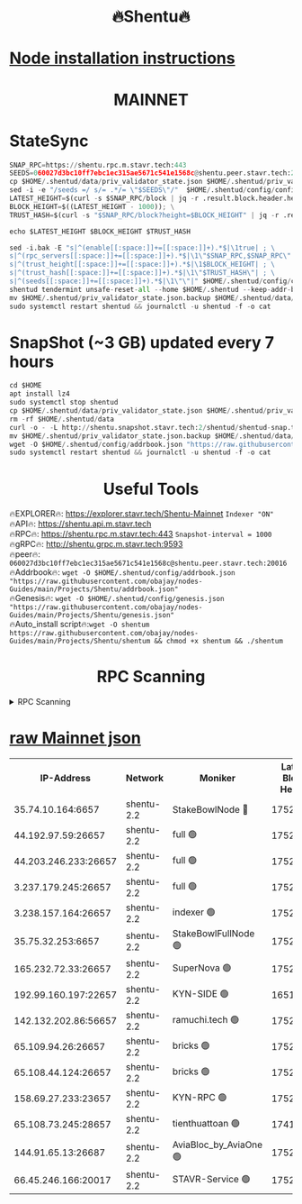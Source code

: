 <h1 align="center"> 🔥Shentu🔥</h1>

[Node installation instructions](https://github.com/obajay/nodes-Guides/tree/main/Projects/Shentu)
=
<h1 align="center"> MAINNET</h1>

# StateSync
```python
SNAP_RPC=https://shentu.rpc.m.stavr.tech:443
SEEDS=060027d3bc10ff7ebc1ec315ae5671c541e1568c@shentu.peer.stavr.tech:20016
cp $HOME/.shentud/data/priv_validator_state.json $HOME/.shentud/priv_validator_state.json.backup
sed -i -e "/seeds =/ s/= .*/= \"$SEEDS\"/"  $HOME/.shentud/config/config.toml
LATEST_HEIGHT=$(curl -s $SNAP_RPC/block | jq -r .result.block.header.height); \
BLOCK_HEIGHT=$((LATEST_HEIGHT - 1000)); \
TRUST_HASH=$(curl -s "$SNAP_RPC/block?height=$BLOCK_HEIGHT" | jq -r .result.block_id.hash)

echo $LATEST_HEIGHT $BLOCK_HEIGHT $TRUST_HASH

sed -i.bak -E "s|^(enable[[:space:]]+=[[:space:]]+).*$|\1true| ; \
s|^(rpc_servers[[:space:]]+=[[:space:]]+).*$|\1\"$SNAP_RPC,$SNAP_RPC\"| ; \
s|^(trust_height[[:space:]]+=[[:space:]]+).*$|\1$BLOCK_HEIGHT| ; \
s|^(trust_hash[[:space:]]+=[[:space:]]+).*$|\1\"$TRUST_HASH\"| ; \
s|^(seeds[[:space:]]+=[[:space:]]+).*$|\1\"\"|" $HOME/.shentud/config/config.toml
shentud tendermint unsafe-reset-all --home $HOME/.shentud --keep-addr-book
mv $HOME/.shentud/priv_validator_state.json.backup $HOME/.shentud/data/priv_validator_state.json
sudo systemctl restart shentud && journalctl -u shentud -f -o cat
```
# SnapShot (~3 GB) updated every 7 hours
```python
cd $HOME
apt install lz4
sudo systemctl stop shentud
cp $HOME/.shentud/data/priv_validator_state.json $HOME/.shentud/priv_validator_state.json.backup
rm -rf $HOME/.shentud/data
curl -o - -L http://shentu.snapshot.stavr.tech:2/shentud/shentud-snap.tar.lz4 | lz4 -c -d - | tar -x -C $HOME/.shentud --strip-components 2
mv $HOME/.shentud/priv_validator_state.json.backup $HOME/.shentud/data/priv_validator_state.json
wget -O $HOME/.shentud/config/addrbook.json "https://raw.githubusercontent.com/obajay/nodes-Guides/main/Projects/Shentu/addrbook.json"
sudo systemctl restart shentud && journalctl -u shentud -f -o cat
```

 <h1 align="center"> Useful Tools</h1>

🔥EXPLORER🔥:     https://explorer.stavr.tech/Shentu-Mainnet        `Indexer "ON"` \
🔥API🔥:          https://shentu.api.m.stavr.tech \
🔥RPC🔥:          https://shentu.rpc.m.stavr.tech:443              `Snapshot-interval = 1000` \
🔥gRPC🔥:         http://shentu.grpc.m.stavr.tech:9593 \
🔥peer🔥:         `060027d3bc10ff7ebc1ec315ae5671c541e1568c@shentu.peer.stavr.tech:20016` \
🔥Addrbook🔥:  `wget -O $HOME/.shentud/config/addrbook.json "https://raw.githubusercontent.com/obajay/nodes-Guides/main/Projects/Shentu/addrbook.json"` \
🔥Genesis🔥:  `wget -O $HOME/.shentud/config/genesis.json "https://raw.githubusercontent.com/obajay/nodes-Guides/main/Projects/Shentu/genesis.json"` \
🔥Auto_install script🔥:`wget -O shentum https://raw.githubusercontent.com/obajay/nodes-Guides/main/Projects/Shentu/shentum && chmod +x shentum && ./shentum`

<h1 align="center"> RPC Scanning</h1>

<details>
<summary>RPC Scanning</summary>

<h2 align="center"> We scan nodes in real time every 4 hours. And we provide the final result of RPC endpoints.
We cannot influence the operation of these nodes in any way. </h2>


```python
If Voting Power is higher than 0 --> then the Node is a validator of the network and may be subject to attack and be a potential threat to the chain.
```
```python
We marked such validators with a red symbol
```

</details>

[raw Mainnet json](https://rpc-check.shentum.stavr.tech/shentum/rpc-shentum-result.json)
=


<table><tr><th>IP-Address</th><th>Network</th><th>Moniker</th><th>Latest Block Height</th><th>Earliest Block Height</th><th>Catching Up</th><th>Tx Index</th><th>Voting Power</th><th>Scan Time</th></tr><tr><td>35.74.10.164:6657</td><td>shentu-2.2</td><td>StakeBowlNode 🔴</td><td>17522463</td><td>8308501</td><td>False</td><td>on</td><td>50178</td><td>2024-03-06T22:28:39.341345642UTC</td></tr><tr><td>44.192.97.59:26657</td><td>shentu-2.2</td><td>full 🟢</td><td>17522462</td><td>9786901</td><td>False</td><td>on</td><td>0</td><td>2024-03-06T22:28:36.044319666UTC</td></tr><tr><td>44.203.246.233:26657</td><td>shentu-2.2</td><td>full 🟢</td><td>17522464</td><td>9786901</td><td>False</td><td>on</td><td>0</td><td>2024-03-06T22:28:46.038194637UTC</td></tr><tr><td>3.237.179.245:26657</td><td>shentu-2.2</td><td>full 🟢</td><td>17522466</td><td>9786901</td><td>False</td><td>on</td><td>0</td><td>2024-03-06T22:28:54.827907650UTC</td></tr><tr><td>3.238.157.164:26657</td><td>shentu-2.2</td><td>indexer 🟢</td><td>17522467</td><td>9786901</td><td>False</td><td>on</td><td>0</td><td>2024-03-06T22:29:04.005121817UTC</td></tr><tr><td>35.75.32.253:6657</td><td>shentu-2.2</td><td>StakeBowlFullNode 🟢</td><td>17522471</td><td>10470762</td><td>False</td><td>on</td><td>0</td><td>2024-03-06T22:29:25.953127187UTC</td></tr><tr><td>165.232.72.33:26657</td><td>shentu-2.2</td><td>SuperNova 🟢</td><td>17522471</td><td>15936001</td><td>False</td><td>off</td><td>0</td><td>2024-03-06T22:29:24.702648718UTC</td></tr><tr><td>192.99.160.197:22657</td><td>shentu-2.2</td><td>KYN-SIDE 🟢</td><td>16516766</td><td>16083091</td><td>False</td><td>on</td><td>0</td><td>2024-03-06T22:30:13.861941622UTC</td></tr><tr><td>142.132.202.86:56657</td><td>shentu-2.2</td><td>ramuchi.tech 🟢</td><td>17522477</td><td>16196001</td><td>False</td><td>on</td><td>0</td><td>2024-03-06T22:30:04.253629933UTC</td></tr><tr><td>65.109.94.26:26657</td><td>shentu-2.2</td><td>bricks 🟢</td><td>17522478</td><td>16401001</td><td>False</td><td>on</td><td>0</td><td>2024-03-06T22:30:11.194075709UTC</td></tr><tr><td>65.108.44.124:26657</td><td>shentu-2.2</td><td>bricks 🟢</td><td>17522479</td><td>16401001</td><td>False</td><td>on</td><td>0</td><td>2024-03-06T22:30:14.219137517UTC</td></tr><tr><td>158.69.27.233:23657</td><td>shentu-2.2</td><td>KYN-RPC 🟢</td><td>17522477</td><td>16778677</td><td>False</td><td>on</td><td>0</td><td>2024-03-06T22:30:01.947842051UTC</td></tr><tr><td>65.108.73.245:28657</td><td>shentu-2.2</td><td>tienthuattoan 🟢</td><td>17415110</td><td>17399930</td><td>False</td><td>on</td><td>0</td><td>2024-03-06T22:29:34.767658133UTC</td></tr><tr><td>144.91.65.13:26687</td><td>shentu-2.2</td><td>AviaBloc_by_AviaOne 🟢</td><td>17522471</td><td>17507074</td><td>False</td><td>off</td><td>0</td><td>2024-03-06T22:29:34.462965144UTC</td></tr><tr><td>66.45.246.166:20017</td><td>shentu-2.2</td><td>STAVR-Service 🟢</td><td>17522478</td><td>17518501</td><td>False</td><td>on</td><td>0</td><td>2024-03-06T22:30:10.889241385UTC</td></tr></table>
